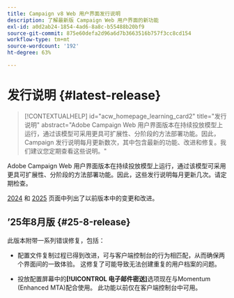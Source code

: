 ```yaml
---
title: Campaign v8 Web 用户界面发行说明
description: 了解最新版 Campaign Web 用户界面的新功能
exl-id: a0d2ab24-1854-4ad6-8a8c-b55488b20bf9
source-git-commit: 875e60defa2d96a6d7b3663516b757f3cc8cd154
workflow-type: tm+mt
source-wordcount: '192'
ht-degree: 63%

---
```


# 发行说明 {#latest-release}

>[!CONTEXTUALHELP]
>id="acw_homepage_learning_card2"
>title="发行说明"
>abstract="Adobe Campaign Web 用户界面版本在持续投放模型上运行，通过该模型可采用更具可扩展性、分阶段的方法部署功能。因此，Campaign 发行说明每月更新数次，其中包含最新的功能、改进和修复。我们建议您定期查看这些说明。"

Adobe Campaign Web 用户界面版本在持续投放模型上运行，通过该模型可采用更具可扩展性、分阶段的方法部署功能。因此，这些发行说明每月更新几次。请定期检查。

[2024](release-notes-24.md) 和 [2025](release-notes-25.md) 页面中列出了以前版本中的变更和改进。

## ’25年8月版 {#25-8-release}

此版本附带一系列错误修复，包括：

* 配置文件复制过程已得到改进，可与客户端控制台的行为相匹配，从而确保两个界面间的一致体验。 这修复了可能导致无法创建重复的用户档案的问题。

* 投放配置屏幕中的&#x200B;**[!UICONTROL 电子邮件密送]**&#x200B;选项现在与Momentum (Enhanced MTA)配合使用。 此功能以前仅在客户端控制台中可用。